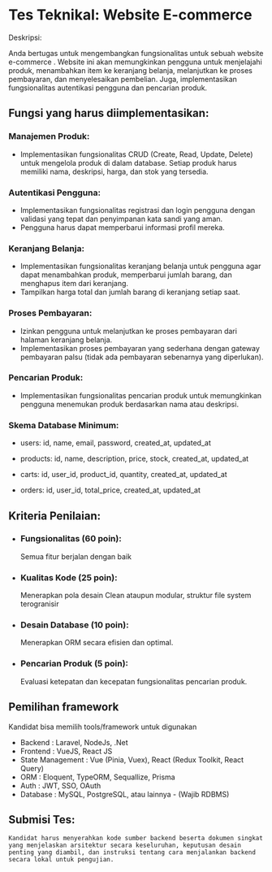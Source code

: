 # Tes Teknikal: Website E-commerce 

Deskripsi:

Anda bertugas untuk mengembangkan fungsionalitas untuk sebuah website e-commerce . Website ini akan memungkinkan pengguna untuk menjelajahi produk, menambahkan item ke keranjang belanja, melanjutkan ke proses pembayaran, dan menyelesaikan pembelian. Juga, implementasikan fungsionalitas autentikasi pengguna dan pencarian produk.

## Fungsi yang harus diimplementasikan:

### Manajemen Produk:
- Implementasikan fungsionalitas CRUD (Create, Read, Update, Delete) untuk mengelola produk di dalam database. Setiap produk harus memiliki nama, deskripsi, harga, dan stok yang tersedia.

### Autentikasi Pengguna:

- Implementasikan fungsionalitas registrasi dan login pengguna dengan validasi yang tepat dan penyimpanan kata sandi yang aman.
- Pengguna harus dapat memperbarui informasi profil mereka.

### Keranjang Belanja:

- Implementasikan fungsionalitas keranjang belanja untuk pengguna agar dapat menambahkan produk, memperbarui jumlah barang, dan menghapus item dari keranjang.
- Tampilkan harga total dan jumlah barang di keranjang setiap saat.

### Proses Pembayaran:

- Izinkan pengguna untuk melanjutkan ke proses pembayaran dari halaman keranjang belanja.
- Implementasikan proses pembayaran yang sederhana dengan gateway pembayaran palsu (tidak ada pembayaran sebenarnya yang diperlukan).

### Pencarian Produk:

- Implementasikan fungsionalitas pencarian produk untuk memungkinkan pengguna menemukan produk berdasarkan nama atau deskripsi.


### Skema Database Minimum:

- users: id, name, email, password, created_at, updated_at

- products: id, name, description, price, stock, created_at, updated_at

- carts: id, user_id, product_id, quantity, created_at, updated_at

- orders: id, user_id, total_price, created_at, updated_at

## Kriteria Penilaian:

- ### Fungsionalitas (60 poin): 
    Semua fitur berjalan dengan baik

- ### Kualitas Kode (25 poin):
    Menerapkan pola desain Clean ataupun modular, struktur file system terogranisir

- ### Desain Database (10 poin):
    Menerapkan ORM secara efisien dan optimal.

- ### Pencarian Produk (5 poin): 
    Evaluasi ketepatan dan kecepatan fungsionalitas pencarian produk.

## Pemilihan framework
Kandidat bisa memilih tools/framework untuk digunakan
- Backend : Laravel, NodeJs, .Net
- Frontend : VueJS, React JS
- State Management : Vue (Pinia, Vuex), React (Redux Toolkit, React Query)
- ORM : Eloquent, TypeORM, Sequallize, Prisma
- Auth : JWT, SSO, OAuth
- Database : MySQL, PostgreSQL, atau lainnya - (Wajib RDBMS)
## Submisi Tes:

    Kandidat harus menyerahkan kode sumber backend beserta dokumen singkat yang menjelaskan arsitektur secara keseluruhan, keputusan desain penting yang diambil, dan instruksi tentang cara menjalankan backend secara lokal untuk pengujian.
